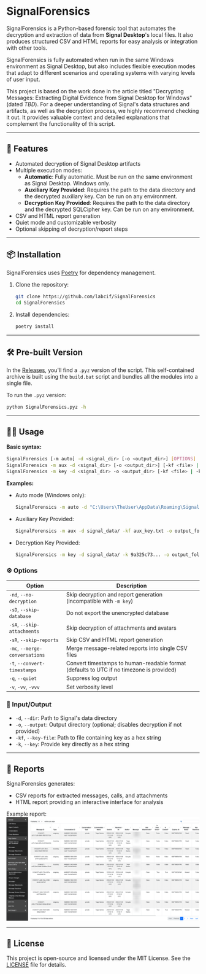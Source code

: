 # SignalForensics

SignalForensics is a Python-based forensic tool that automates the decryption and extraction of data from **Signal Desktop**'s local files. It also produces structured CSV and HTML reports for easy analysis or integration with other tools.

SignalForensics is fully automated when run in the same Windows environment as Signal Desktop, but also includes flexible execution modes that adapt to different scenarios and operating systems with varying levels of user input.

This project is based on the work done in the article titled "Decrypting Messages: Extracting Digital Evidence from Signal Desktop for Windows" (dated _TBD_). For a deeper understanding of Signal's data structures and artifacts, as well as the decryption process, we highly recommend checking it out. It provides valuable context and detailed explanations that complement the functionality of this script.

---

## 🚀 Features

- Automated decryption of Signal Desktop artifacts
- Multiple execution modes:
  - **Automatic**: Fully automatic. Must be run on the same environment as Signal Desktop. Windows only.
  - **Auxiliary Key Provided**: Requires the path to the data directory and the decrypted auxiliary key. Can be run on any environment.
  - **Decryption Key Provided**: Requires the path to the data directory and the decrypted SQLCipher key. Can be run on any environment.
- CSV and HTML report generation
- Quiet mode and customizable verbosity
- Optional skipping of decryption/report steps

---

## 📦 Installation

SignalForensics uses [Poetry](https://python-poetry.org/) for dependency management.

1. Clone the repository:
   ```bash
   git clone https://github.com/labcif/SignalForensics
   cd SignalForensics
   ```
2. Install dependencies:
   ```bash
   poetry install
   ```

---

## 🛠️ Pre-built Version

In the [Releases](https://github.com/labcif/SignalForensics/releases), you'll find a `.pyz` version of the script. This self-contained archive is built using the `build.bat` script and bundles all the modules into a single file.

To run the `.pyz` version:

```bash
python SignalForensics.pyz -h
```

---

## 🧑‍💻 Usage

**Basic syntax:**

```bash
SignalForensics [-m auto] -d <signal_dir> [-o <output_dir>] [OPTIONS]
SignalForensics -m aux -d <signal_dir> [-o <output_dir>] [-kf <file> | -k <HEX>] [OPTIONS]
SignalForensics -m key -d <signal_dir> -o <output_dir> [-kf <file> | -k <HEX>] [OPTIONS]
```

**Examples:**

- Auto mode (Windows only):
  ```bash
  SignalForensics -m auto -d "C:\Users\TheUser\AppData\Roaming\Signal" -o output_folder
  ```
- Auxiliary Key Provided:
  ```bash
  SignalForensics -m aux -d signal_data/ -kf aux_key.txt -o output_folder
  ```
- Decryption Key Provided:
  ```bash
  SignalForensics -m key -d signal_data/ -k 9a325c73... -o output_folder
  ```

### ⚙️ Options

| Option                         | Description                                                                              |
| ------------------------------ | ---------------------------------------------------------------------------------------- |
| `-nd`, `--no-decryption`       | Skip decryption and report generation (incompatible with `-m key`)                       |
| `-sD`, `--skip-database`       | Do not export the unencrypted database                                                   |
| `-sA`, `--skip-attachments`    | Skip decryption of attachments and avatars                                               |
| `-sR`, `--skip-reports`        | Skip CSV and HTML report generation                                                      |
| `-mc`, `--merge-conversations` | Merge message-related reports into single CSV files                                      |
| `-t`, `--convert-timestamps`   | Convert timestamps to human-readable format (defaults to UTC if no timezone is provided) |
| `-q`, `--quiet`                | Suppress log output                                                                      |
| `-v`, `-vv`, `-vvv`            | Set verbosity level                                                                      |

### 📂 Input/Output

- `-d`, `--dir`: Path to Signal's data directory
- `-o`, `--output`: Output directory (optional; disables decryption if not provided)
- `-kf`, `--key-file`: Path to file containing key as a hex string
- `-k`, `--key`: Provide key directly as a hex string

---

## 📄 Reports

SignalForensics generates:

- CSV reports for extracted messages, calls, and attachments
- HTML report providing an interactive interface for analysis

Example report:
![Example HTML Report](images/example_html_report.png)

---

## 📜 License

This project is open-source and licensed under the MIT License. See the [LICENSE](LICENSE) file for details.
